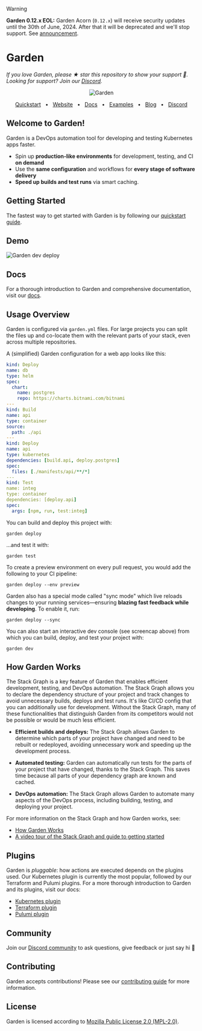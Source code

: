 > [!WARNING]  
> **Garden 0.12.x EOL:** Garden Acorn (`0.12.x`) will receive security updates until the 30th of June, 2024. After that it will be deprecated and we'll stop support. See [announcement](https://github.com/garden-io/garden/issues/6119).

# Garden

_If you love Garden, please ★ star this repository to show your support :green_heart:. Looking for support? Join our [Discord](https://go.garden.io/discord)._

<p align="center">
  <picture>
    <source media="(prefers-color-scheme: dark)" srcset="https://github-production-user-asset-6210df.s3.amazonaws.com/658727/272340510-34957be5-7318-4473-8141-2751ca571c4f.png">
    <source media="(prefers-color-scheme: light)" srcset="https://github-production-user-asset-6210df.s3.amazonaws.com/658727/272340472-ad8d7a46-ef85-47ea-9129-d815206ed2f6.png">
    <img alt="Garden" src="https://github-production-user-asset-6210df.s3.amazonaws.com/658727/272340472-ad8d7a46-ef85-47ea-9129-d815206ed2f6.png">
  </picture>
</p>
<div align="center">
  <a href="https://docs.garden.io/getting-started/quickstart/?utm_source=github">Quickstart</a>
  <span>&nbsp;&nbsp;•&nbsp;&nbsp;</span>
  <a href="https://garden.io/?utm_source=github">Website</a>
  <span>&nbsp;&nbsp;•&nbsp;&nbsp;</span>
  <a href="https://docs.garden.io/?utm_source=github">Docs</a>
  <span>&nbsp;&nbsp;•&nbsp;&nbsp;</span>
  <a href="https://github.com/garden-io/garden/tree/0.13.52/examples">Examples</a>
  <span>&nbsp;&nbsp;•&nbsp;&nbsp;</span>
  <a href="https://garden.io/blog/?utm_source=github">Blog</a>
  <span>&nbsp;&nbsp;•&nbsp;&nbsp;</span>
  <a href="https://go.garden.io/discord">Discord</a>
</div>

## Welcome to Garden!

Garden is a DevOps automation tool for developing and testing Kubernetes apps faster.

- Spin up **production-like environments** for development, testing, and CI **on demand**
- Use the **same configuration** and workflows for **every stage of software delivery**
- **Speed up builds and test runs** via smart caching.

## Getting Started

The fastest way to get started with Garden is by following our [quickstart guide](https://docs.garden.io/getting-started/quickstart).

## Demo

![Garden dev deploy](https://raw.githubusercontent.com/ShankyJS/garden-quickstart-content/d8095ad1a8615edf49e721b8afcd901f3056e127/dev-mode.gif)

## Docs

For a thorough introduction to Garden and comprehensive documentation, visit our [docs](https://docs.garden.io).

## Usage Overview

Garden is configured via `garden.yml` files. For large projects you can split the files up and co-locate them with the relevant parts of your stack, even across multiple repositories.

A (simplified) Garden configuration for a web app looks like this:

```yaml
kind: Deploy
name: db
type: helm
spec:
  chart:
    name: postgres
    repo: https://charts.bitnami.com/bitnami
---
kind: Build
name: api
type: container
source:
  path: ./api
---
kind: Deploy
name: api
type: kubernetes
dependencies: [build.api, deploy.postgres]
spec:
  files: [./manifests/api/**/*]
---
kind: Test
name: integ
type: container
dependencies: [deploy.api]
spec:
  args: [npm, run, test:integ]
```

You can build and deploy this project with:

```console
garden deploy
```

...and test it with:

```console
garden test
```

To create a preview environment on every pull request, you would add the following to your CI pipeline:

```console
garden deploy --env preview
```

Garden also has a special mode called "sync mode" which live reloads changes to your running services—ensuring **blazing fast feedback while developing**. To enable it, run:

```console
garden deploy --sync
```

You can also start an interactive dev console (see screencap above) from which you can build, deploy, and test your project with:

```console
garden dev
```

## How Garden Works

The Stack Graph is a key feature of Garden that enables efficient development, testing, and DevOps automation. The Stack Graph allows you to declare the dependency structure of your project and track changes to avoid unnecessary builds, deploys and test runs. It's like CI/CD config that you can additionally use for development. Without the Stack Graph, many of these functionalities that distinguish Garden from its competitors would not be possible or would be much less efficient.

- **Efficient builds and deploys:** The Stack Graph allows Garden to determine which parts of your project have changed and need to be rebuilt or redeployed, avoiding unnecessary work and speeding up the development process.

- **Automated testing:** Garden can automatically run tests for the parts of your project that have changed, thanks to the Stack Graph. This saves time because all parts of your dependency graph are known and cached.

- **DevOps automation:** The Stack Graph allows Garden to automate many aspects of the DevOps process, including building, testing, and deploying your project.

For more information on the Stack Graph and how Garden works, see:

- [How Garden Works](https://docs.garden.io/overview/how-garden-works)
- [A video tour of the Stack Graph and guide to getting started](https://www.youtube.com/watch?app=desktop&v=3gMJWGV0WE8)

## Plugins

Garden is _pluggable_: how actions are executed depends on the plugins used. Our Kubernetes plugin is currently the most popular, followed by our Terraform and Pulumi plugins. For a more thorough introduction to Garden and its plugins, visit our docs:

- [Kubernetes plugin](https://docs.garden.io/guides/remote-kubernetes)
- [Terraform plugin](https://docs.garden.io/terraform-plugin/about)
- [Pulumi plugin](https://docs.garden.io/pulumi-plugin/about)

## Community

Join our [Discord community](https://go.garden.io/discord) to ask questions, give feedback or just say hi 🙂

## Contributing

Garden accepts contributions! Please see our [contributing guide](CONTRIBUTING.md) for more information.

## License

Garden is licensed according to [Mozilla Public License 2.0 (MPL-2.0)](https://github.com/garden-io/garden/blob/main/LICENSE.md).
